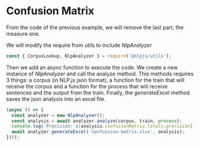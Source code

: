 # Confusion Matrix

From the code of the previous example, we will remove the last part, the measure one.

We will modify the require from utils to include _NlpAnalyzer_

```javascript
const { CorpusLookup, NlpAnalyzer } = require('@nlpjs/utils');
```

Then we add an async function to execute the code.
We create a new instance of _NlpAnalyzer_ and call the analyze method.
This methods requires 3 things: a corpus (in NLP.js json format), a function for the train that will receive the corpus and a function for the process that will receive sentences and the output from the train.
Finally, the _generateExcel_ method saves the json analysis into an excel file.

```javascript
(async () => {
  const analyzer = new NlpAnalyzer();
  const analysis = await analyzer.analyze(corpus, train, process);
  console.log(`Precision: ${analysis.confusionMatrix.totals.precision}`);
  await analyzer.generateExcel('confussion-matrix.xlsx', analysis);
})();
```